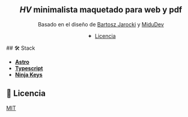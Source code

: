 

<div align="center">
<h2>
    <em>HV</em> minimalista maquetado para web y pdf
</h2>
<p>
Basado en el diseño de <a href="https://github.com/BartoszJarocki/cv">Bartosz Jarocki</a> y <a href="https://midu.dev/">MiduDev</a>
</p>
</div>
<div align="center">
    <span>&nbsp;✦&nbsp;</span>
    <a href="#🔑-licencia">
        Licencia
    </a>  
</div>
<p></p>
## 🛠️ Stack

- [**Astro**](https://astro.build/)
- [**Typescript**](https://www.typescriptlang.org/)
- [**Ninja Keys**](https://github.com/ssleptsov/ninja-keys)

## 🔑 Licencia

[MIT](LICENSE.txt)



